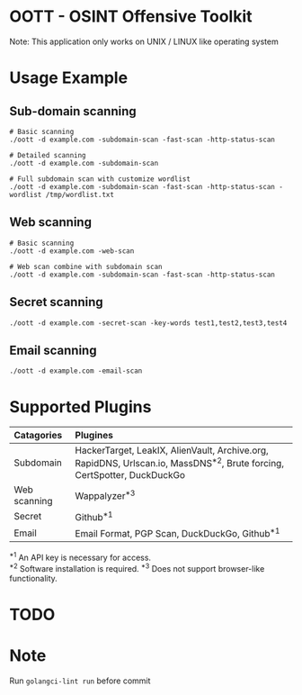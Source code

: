 # OOTT - OSINT Offensive Toolkit
Note: This application only works on UNIX / LINUX like operating system

# Usage Example
## Sub-domain scanning
```
# Basic scanning
./oott -d example.com -subdomain-scan -fast-scan -http-status-scan

# Detailed scanning
./oott -d example.com -subdomain-scan

# Full subdomain scan with customize wordlist
./oott -d example.com -subdomain-scan -fast-scan -http-status-scan -wordlist /tmp/wordlist.txt
```

## Web scanning
```
# Basic scanning
./oott -d example.com -web-scan

# Web scan combine with subdomain scan
./oott -d example.com -subdomain-scan -fast-scan -http-status-scan
```

## Secret scanning
```
./oott -d example.com -secret-scan -key-words test1,test2,test3,test4
```

## Email scanning
```
./oott -d example.com -email-scan
```

# Supported Plugins
| Catagories   | Plugines |
|:-------------|:-------------|
| Subdomain    | HackerTarget, LeakIX, AlienVault, Archive.org, RapidDNS, Urlscan.io, MassDNS<sup>*2</sup>, Brute forcing, CertSpotter, DuckDuckGo |
| Web scanning | Wappalyzer<sup>*3</sup> |
| Secret       | Github<sup>*1</sup> |
| Email        | Email Format, PGP Scan, DuckDuckGo, Github<sup>*1</sup> |

<sup>*1</sup> An API key is necessary for access.  
<sup>*2</sup> Software installation is required.
<sup>*3</sup> Does not support browser-like functionality.

# TODO


# Note
Run `golangci-lint run` before commit
